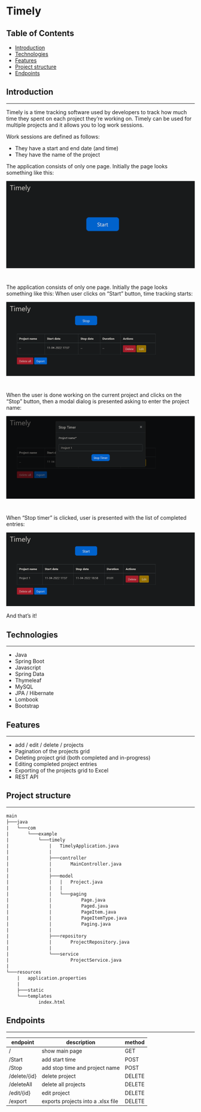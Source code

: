 # Timely

## Table of Contents
* [Introduction](#introduction)
* [Technologies](#technologies)
* [Features](#features)
* [Project structure](#project-structure)
* [Endpoints](#endpoints)

## Introduction
---
Timely is a time tracking software used by developers to track how much time they spent on
each project they’re working on. Timely can be used for multiple projects and it allows you to
log work sessions.

Work sessions are defined as follows:
- They have a start and end date (and time)
- They have the name of the project

The application consists of only one page. Initially the page looks something like this:

![main](./screenshots/main.png)
#

The application consists of only one page. Initially the page looks something like this:
When user clicks on “Start” button, time tracking starts:

![start](./screenshots/start.png)
#

When the user is done working on the current project and clicks on the “Stop” button, then a
modal dialog is presented asking to enter the project name:

![start](./screenshots/modal.png)
#


When “Stop timer” is clicked, user is presented with the list of completed entries:

![start](./screenshots/stop.png)

And that’s it!


## Technologies
---
- Java
- Spring Boot 
- Javascript
- Spring Data
- Thymeleaf
- MySQL
- JPA / Hibernate
- Lombook
- Bootstrap

## Features
---
- add / edit / delete / projects
- Pagination of the projects grid
- Deleting project grid (both completed and in-progress)
- Editing completed project entries
- Exporting of the projects grid to Excel
- REST API
## Project structure
---
``` 
main
├───java
|   └───com
|       └───example
|           └───timely
|               |   TimelyApplication.java
|               |   
|               ├───controller
|               |       MainController.java
|               |       
|               ├───model
|               |   |   Project.java
|               |   |   
|               |   └───paging
|               |           Page.java
|               |           Paged.java
|               |           PageItem.java
|               |           PageItemType.java
|               |           Paging.java
|               |           
|               ├───repository
|               |       ProjectRepository.java
|               |       
|               └───service
|                       ProjectService.java
|                       
└───resources
    |   application.properties
    |   
    ├───static
    └───templates
            index.html
``` 

## Endpoints
---

| endpoint                             | description                           | method |
|--------------------------------------|---------------------------------------|--------|
| /                                    | show main page                        | GET    |
| /Start                               | add start time                        | POST   |
| /Stop                                | add stop time and project name        | POST   |
| /delete/{id}                         | delete project                        | DELETE |
| /deleteAll                           | delete all projects                   | DELETE |
| /edit/{id}                           | edit project                          | DELETE |
| /export                              | exports projects into a .xlsx file    | DELETE |
